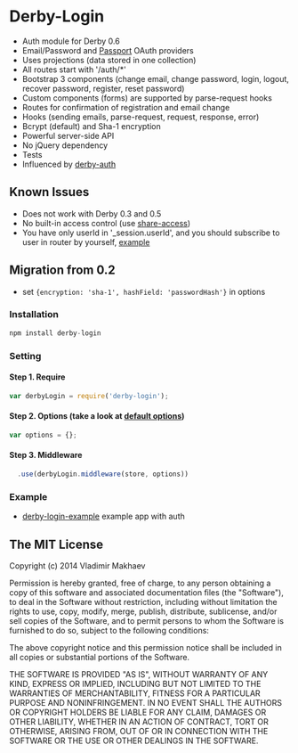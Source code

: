# Derby-Login

- Auth module for Derby 0.6
- Email/Password and [Passport](http://passportjs.org/) OAuth providers
- Uses projections (data stored in one collection)
- All routes start with '/auth/*'
- Bootstrap 3 components (change email, change password, login, logout, recover password, register, reset password)
- Custom components (forms) are supported by parse-request hooks
- Routes for confirmation of registration and email change
- Hooks (sending emails, parse-request, request, response, error)
- Bcrypt (default) and Sha-1 encryption
- Powerful server-side API
- No jQuery dependency
- Tests
- Influenced by [derby-auth](https://github.com/lefnire/derby-auth)

## Known Issues
- Does not work with Derby 0.3 and 0.5
- No built-in access control (use [share-access](https://github.com/dmapper/share-access))
- You have only userId in '_session.userId', and you should subscribe to user in router by yourself, [example](https://github.com/derbyparty/derby-login/issues/3)

## Migration from 0.2
- set `{encryption: 'sha-1', hashField: 'passwordHash'}` in options

### Installation
```javascript
npm install derby-login
```

### Setting
#### Step 1. Require
```javascript
var derbyLogin = require('derby-login');
```
#### Step 2. Options (take a look at [default options](https://github.com/derbyparty/derby-login/blob/master/lib/defaultOptions.js))
```javascript
var options = {};
```

#### Step 3. Middleware
```javascript
  .use(derbyLogin.middleware(store, options))
```

### Example
- [derby-login-example](https://github.com/derbyparty/derby-login-example) example app with auth

## The MIT License

Copyright (c) 2014 Vladimir Makhaev

Permission is hereby granted, free of charge,
to any person obtaining a copy of this software and
associated documentation files (the "Software"), to
deal in the Software without restriction, including
without limitation the rights to use, copy, modify,
merge, publish, distribute, sublicense, and/or sell
copies of the Software, and to permit persons to whom
the Software is furnished to do so,
subject to the following conditions:

The above copyright notice and this permission notice
shall be included in all copies or substantial portions of the Software.

THE SOFTWARE IS PROVIDED "AS IS", WITHOUT WARRANTY OF ANY KIND,
EXPRESS OR IMPLIED, INCLUDING BUT NOT LIMITED TO THE WARRANTIES
OF MERCHANTABILITY, FITNESS FOR A PARTICULAR PURPOSE AND NONINFRINGEMENT.
IN NO EVENT SHALL THE AUTHORS OR COPYRIGHT HOLDERS BE LIABLE FOR
ANY CLAIM, DAMAGES OR OTHER LIABILITY, WHETHER IN AN ACTION OF CONTRACT,
TORT OR OTHERWISE, ARISING FROM, OUT OF OR IN CONNECTION WITH THE
SOFTWARE OR THE USE OR OTHER DEALINGS IN THE SOFTWARE.

